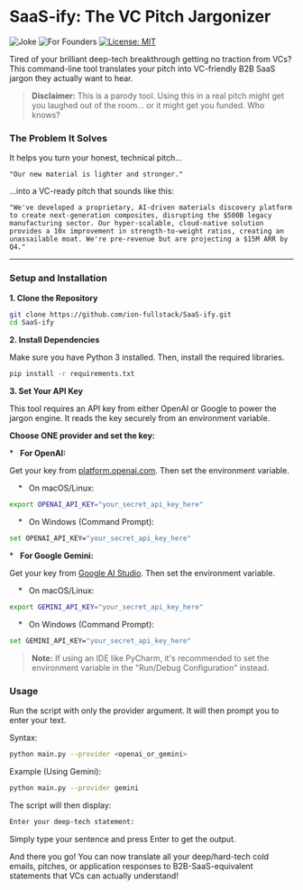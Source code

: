 # SaaS-ify: The VC Pitch Jargonizer

![Joke](https://img.shields.io/badge/purpose-a%20complete%20joke-red)
![For Founders](https://img.shields.io/badge/for-Founders%20&%20VCs-blue)
[![License: MIT](https://img.shields.io/badge/License-MIT-yellow.svg)](https://opensource.org/licenses/MIT)

Tired of your brilliant deep-tech breakthrough getting no traction from VCs? This command-line tool translates your pitch into VC-friendly B2B SaaS jargon they actually want to hear.

> **Disclaimer:** This is a parody tool. Using this in a real pitch might get you laughed out of the room... or it might get you funded. Who knows?

### The Problem It Solves

It helps you turn your honest, technical pitch...

`"Our new material is lighter and stronger."`

...into a VC-ready pitch that sounds like this:

`"We've developed a proprietary, AI-driven materials discovery platform to create next-generation composites, disrupting the $500B legacy manufacturing sector. Our hyper-scalable, cloud-native solution provides a 10x improvement in strength-to-weight ratios, creating an unassailable moat. We're pre-revenue but are projecting a $15M ARR by Q4."`

***

### Setup and Installation

**1. Clone the Repository**

```bash
git clone https://github.com/ion-fullstack/SaaS-ify.git
cd SaaS-ify
```

**2. Install Dependencies**

Make sure you have Python 3 installed. Then, install the required libraries.

```bash
pip install -r requirements.txt

```

**3. Set Your API Key**

This tool requires an API key from either OpenAI or Google to power the jargon engine. It reads the key securely from an environment variable.

**Choose ONE provider and set the key:**

*   **For OpenAI:**

Get your key from [platform.openai.com](https://platform.openai.com/api-keys). Then set the environment variable.

    *   On macOS/Linux:

```bash
export OPENAI_API_KEY="your_secret_api_key_here"
```

    *   On Windows (Command Prompt):

```bash
set OPENAI_API_KEY="your_secret_api_key_here"
```

*   **For Google Gemini:**


Get your key from [Google AI Studio](https://makersuite.google.com/app/apikey). Then set the environment variable.

    *   On macOS/Linux:
    
```bash 
export GEMINI_API_KEY="your_secret_api_key_here"
```

    *   On Windows (Command Prompt):
    
```bash
set GEMINI_API_KEY="your_secret_api_key_here"
```

> **Note:** If using an IDE like PyCharm, it's recommended to set the environment variable in the "Run/Debug Configuration" instead.

### Usage

Run the script with only the provider argument. It will then prompt you to enter your text.

Syntax:

```bash
python main.py --provider <openai_or_gemini>
```

Example (Using Gemini):

```bash
python main.py --provider gemini
```

The script will then display:
```bash
Enter your deep-tech statement: 
```

Simply type your sentence and press Enter to get the output. 

And there you go! You can now translate all your deep/hard-tech cold emails, pitches, or application responses to B2B-SaaS-equivalent statements that VCs can actually understand!
